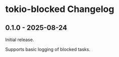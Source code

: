 # tokio-blocked Changelog

## 0.1.0 - 2025-08-24

Initial release.

Supports basic logging of blocked tasks.
